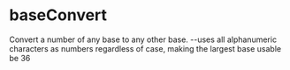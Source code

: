 # baseConvert
Convert a number of any base to any other base.
--uses all alphanumeric characters as numbers regardless of case, making the largest base usable be 36

